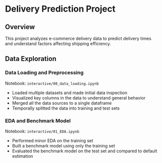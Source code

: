 # Delivery Prediction Project

## Overview
This project analyzes e-commerce delivery data to predict delivery times and understand factors affecting shipping efficiency.

## Data Exploration

### Data Loading and Preprocessing

Notebook: `interactive/00_data_loading.ipynb`
- Loaded multiple datasets and made initial data inspection
- Visualized key columns in the data to understand general behavior
- Merged all the data sources to a single dataframe
- Temporally splitted the data into training and test sets

### EDA and Benchmark Model

Notebook: `interactive/01_EDA.ipynb`
- Performed minor EDA on the training set
- Built a benchmark model using only the training set
- Evaluated the benchmark model on the test set and compared to default estimation

